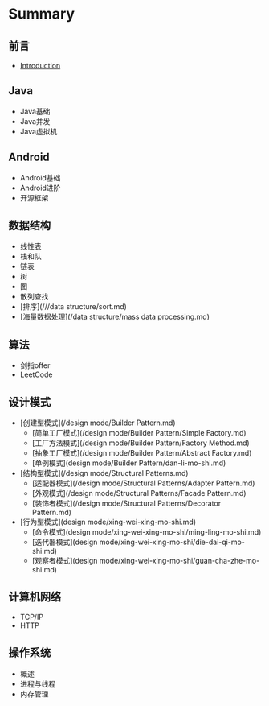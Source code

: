 # Summary

## 前言

* [Introduction](README.md)

## Java

* Java基础
* Java并发
* Java虚拟机

## Android

* Android基础
* Android进阶
* 开源框架

## 数据结构

* 线性表
* 栈和队
* 链表
* 树
* 图
* 散列查找
* [排序](///data structure/sort.md)
* [海量数据处理](/data structure/mass data processing.md)

## 算法

* 剑指offer
* LeetCode

## 设计模式

* [创建型模式](/design mode/Builder Pattern.md)
  * [简单工厂模式](/design mode/Builder Pattern/Simple Factory.md)
  * [工厂方法模式](/design mode/Builder Pattern/Factory Method.md)
  * [抽象工厂模式](/design mode/Builder Pattern/Abstract Factory.md)
  * [单例模式](design mode/Builder Pattern/dan-li-mo-shi.md)
* [结构型模式](/design mode/Structural Patterns.md)
  * [适配器模式](/design mode/Structural Patterns/Adapter Pattern.md)
  * [外观模式](/design mode/Structural Patterns/Facade Pattern.md)
  * [装饰者模式](/design mode/Structural Patterns/Decorator Pattern.md)
* [行为型模式](design mode/xing-wei-xing-mo-shi.md)
  * [命令模式](design mode/xing-wei-xing-mo-shi/ming-ling-mo-shi.md)
  * [迭代器模式](design mode/xing-wei-xing-mo-shi/die-dai-qi-mo-shi.md)
  * [观察者模式](design mode/xing-wei-xing-mo-shi/guan-cha-zhe-mo-shi.md)

## 计算机网络

* TCP/IP
* HTTP

## 操作系统

* 概述
* 进程与线程
* 内存管理

